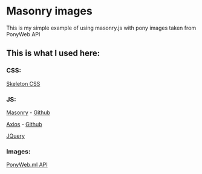 # Masonry images

This is my simple example of using masonry.js with pony images taken from PonyWeb API

## This is what I used here:

### CSS: 

[Skeleton CSS](http://getskeleton.com)

### JS:

[Masonry](https://masonry.desandro.com) -
[Github](https://github.com/desandro/masonry)

[Axios](https://axios-http.com) -
[Github](https://github.com/axios/axios)

[JQuery](https://jquery.com)

### Images:

[PonyWeb.ml API](http://ponyweb.ml)